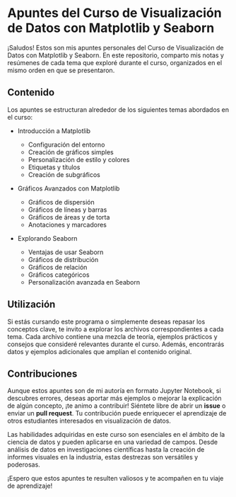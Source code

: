 # Apuntes del Curso de Visualización de Datos con Matplotlib y Seaborn

¡Saludos! Estos son mis apuntes personales del Curso de Visualización de Datos con Matplotlib y Seaborn. En este repositorio, comparto mis notas y resúmenes de cada tema que exploré durante el curso, organizados en el mismo orden en que se presentaron.

## Contenido

Los apuntes se estructuran alrededor de los siguientes temas abordados en el curso:

- Introducción a Matplotlib
  - Configuración del entorno
  - Creación de gráficos simples
  - Personalización de estilo y colores
  - Etiquetas y títulos
  - Creación de subgráficos

- Gráficos Avanzados con Matplotlib
  - Gráficos de dispersión
  - Gráficos de líneas y barras
  - Gráficos de áreas y de torta
  - Anotaciones y marcadores

- Explorando Seaborn
  - Ventajas de usar Seaborn
  - Gráficos de distribución
  - Gráficos de relación
  - Gráficos categóricos
  - Personalización avanzada en Seaborn

## Utilización

Si estás cursando este programa o simplemente deseas repasar los conceptos clave, te invito a explorar los archivos correspondientes a cada tema. Cada archivo contiene una mezcla de teoría, ejemplos prácticos y consejos que consideré relevantes durante el curso. Además, encontrarás datos y ejemplos adicionales que amplían el contenido original.

## Contribuciones

Aunque estos apuntes son de mi autoría en formato Jupyter Notebook, si descubres errores, deseas aportar más ejemplos o mejorar la explicación de algún concepto, ¡te animo a contribuir! Siéntete libre de abrir un **issue** o enviar un **pull request**. Tu contribución puede enriquecer el aprendizaje de otros estudiantes interesados en visualización de datos.

Las habilidades adquiridas en este curso son esenciales en el ámbito de la ciencia de datos y pueden aplicarse en una variedad de campos. Desde análisis de datos en investigaciones científicas hasta la creación de informes visuales en la industria, estas destrezas son versátiles y poderosas.

¡Espero que estos apuntes te resulten valiosos y te acompañen en tu viaje de aprendizaje!
